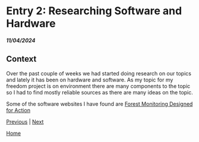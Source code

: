 # Entry 2: Researching Software and Hardware
##### 11/04/2024

## Context
Over the past couple of weeks we had started doing research on our topics and lately it has been on hardware and software. As my topic for my freedom project is on environment there are many components to the topic so I had to find mostly reliable sources as there are many ideas on the topic. 

Some of the software websites I have found are [Forest Monitoring Designed for Action](https://www.globalforestwatch.org/)

[Previous](entry01.md) | [Next](entry03.md)

[Home](../README.md)
